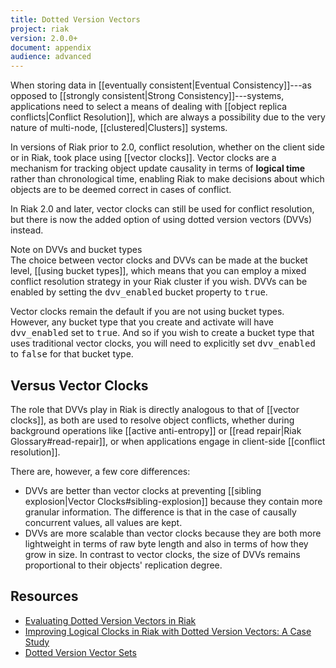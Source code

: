 ```yaml
---
title: Dotted Version Vectors
project: riak
version: 2.0.0+
document: appendix
audience: advanced
---
```


When storing data in [[eventually consistent|Eventual Consistency]]---as
opposed to [[strongly consistent|Strong Consistency]]---systems,
applications need to select a means of dealing with [[object replica conflicts|Conflict Resolution]],
which are always a possibility due to the very nature of multi-node,
[[clustered|Clusters]] systems.

In versions of Riak prior to 2.0, conflict resolution, whether on the
client side or in Riak, took place using [[vector clocks]]. Vector
clocks are a mechanism for tracking object update causality in terms of
**logical time** rather than chronological time, enabling Riak to make
decisions about which objects are to be deemed correct in cases of
conflict.

In Riak 2.0 and later, vector clocks can still be used for conflict
resolution, but there is now the added option of using dotted version
vectors (DVVs) instead.

<div class="note">
<div class="title">Note on DVVs and bucket types</div>
The choice between vector clocks and DVVs can be made at the bucket
level, [[using bucket types]], which means that you can employ a mixed
conflict resolution strategy in your Riak cluster if you wish. DVVs can
be enabled by setting the <tt>dvv_enabled</tt> bucket property to
<tt>true</tt>.

Vector clocks remain the default if you are not using bucket types.
However, any bucket type that you create and activate will have
<tt>dvv_enabled</tt> set to <tt>true</tt>. And so if you wish to create
a bucket type that uses traditional vector clocks, you will need to
explicitly set <tt>dvv_enabled</tt> to <tt>false</tt> for that bucket
type.
</div>

## Versus Vector Clocks

The role that DVVs play in Riak is directly analogous to that of
[[vector clocks]], as both are used to resolve object conflicts, whether
during background operations like [[active anti-entropy]] or
[[read repair|Riak Glossary#read-repair]], or when applications engage
in client-side [[conflict resolution]].

There are, however, a few core differences:

* DVVs are better than vector clocks at preventing [[sibling explosion|Vector Clocks#sibling-explosion]] because they contain more granular information. The difference is that in the case of causally concurrent values, all values are kept.
* DVVs are more scalable than vector clocks because they are both more lightweight in terms of raw byte length and also in terms of how they grow in size. In contrast to vector clocks, the size of DVVs remains proportional to their objects' replication degree.

## Resources

* [Evaluating Dotted Version Vectors in Riak](http://asc.di.fct.unl.pt/~nmp/pubs/inforum-2011-2.pdf)
* [Improving Logical Clocks in Riak with Dotted Version Vectors: A Case Study](http://paginas.fe.up.pt/~prodei/dsie12/papers/paper_19.pdf)
* [Dotted Version Vector Sets](https://github.com/ricardobcl/Dotted-Version-Vectors)
